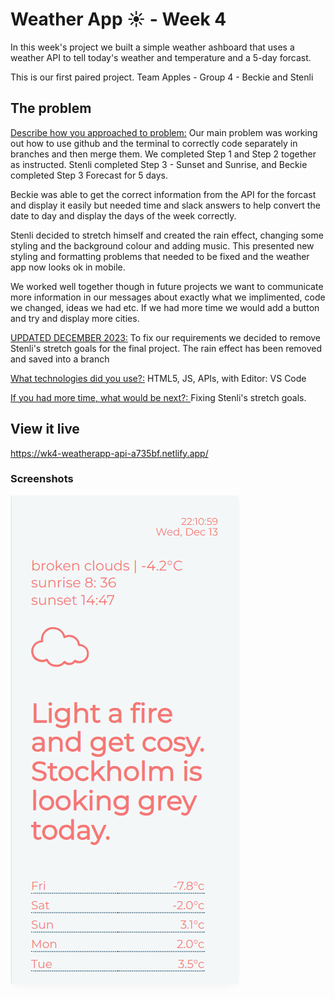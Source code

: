 # Weather App **☀️** - Week 4

In this week's project we built a simple weather ashboard that uses a weather API to tell today's weather and temperature and a 5-day forcast.

This is our first paired project. Team Apples - Group 4 - Beckie and Stenli

## The problem

<ins>Describe how you approached to problem:</ins> Our main problem was working out how to use github and the terminal to correctly code separately in branches and then merge them. We completed Step 1 and Step 2 together as instructed. Stenli completed Step 3 - Sunset and Sunrise, and Beckie completed Step 3 Forecast for 5 days.

Beckie was able to get the correct information from the API for the forcast and display it easily but needed time and slack answers to help convert the date to day and display the days of the week correctly.

Stenli decided to stretch himself and created the rain effect, changing some styling and the background colour and adding music. This presented new styling and formatting problems that needed to be fixed and the weather app now looks ok in mobile.

We worked well together though in future projects we want to communicate more information in our messages about exactly what we implimented, code we changed, ideas we had etc. If we had more time we would add a button and try and display more cities.

<ins>UPDATED DECEMBER 2023:</ins> To fix our requirements we decided to remove Stenli's stretch goals for the final project. The rain effect has been removed and saved into a branch

<ins>What technologies did you use?:</ins> HTML5, JS, APIs, with Editor: VS Code

<ins>If you had more time, what would be next?: </ins> Fixing Stenli's stretch goals.


## View it live

https://wk4-weatherapp-api-a735bf.netlify.app/

### Screenshots

![Screenshot of App](/code/assets//screenshot1-weather.png?raw=true "Screenshot of App") 


